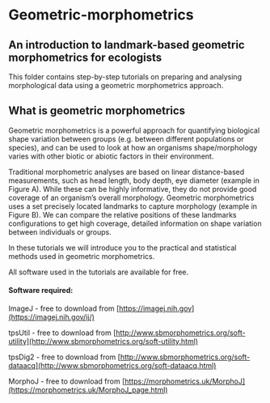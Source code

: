 # Geometric-morphometrics
## An introduction to landmark-based geometric morphometrics for ecologists

This folder contains step-by-step tutorials on preparing and analysing morphological data using a geometric morphometrics approach.

## What is geometric morphometrics

Geometric morphometrics is a powerful approach for quantifying biological shape variation between groups (e.g. between different populations or species), and can be used to look at how an organisms shape/morphology varies with other biotic or abiotic factors in their environment.

Traditional morphometric analyses are based on linear distance-based measurements, such as head length, body depth, eye diameter (example in Figure A). While these can be highly informative, they do not provide good coverage of an organism’s overall morphology. Geometric morphometrics uses a set precisely located landmarks to capture morphology (example in Figure B). We can compare the relative positions of these landmarks configurations to get high coverage, detailed information on shape variation between individuals or groups.

In these tutorials we will introduce you to the practical and statistical methods used in geometric morphometrics. 


All software used in the tutorials are available for free.


#### Software required:

ImageJ - free to download from [https://imagej.nih.gov](https://imagej.nih.gov/ij/)

tpsUtil - free to download from [http://www.sbmorphometrics.org/soft-utility](http://www.sbmorphometrics.org/soft-utility.html)

tpsDig2 - free to download from [http://www.sbmorphometrics.org/soft-dataacq](http://www.sbmorphometrics.org/soft-dataacq.html)

MorphoJ - free to download from [https://morphometrics.uk/MorphoJ](https://morphometrics.uk/MorphoJ_page.html)
